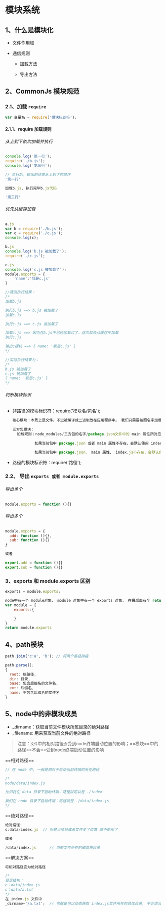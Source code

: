 

# 模块系统

## 1、什么是模块化

+ 文件作用域

+ 通信规则

  - 加载方法

  - 导出方法

    

## 2、CommonJs 模块规范

### 2.1、加载 `require`

```javascript
var 变量名 = require('模块标识符');
```

#### 2.1.1、require 加载规则

###### 从上到下依次加载并执行

```javascript
console.log('第一行');
require('./b.js');
console.log('第三行');

// 执行后，输出的结果从上到下的顺序
'第一行'

加载b.js, 执行完毕b.js代码

'第三行'
```

###### 优先从缓存加载

```javascript
a.js
var b = require('./b.js');
var c = require('./c.js');
console.log(c);

b.js
console.log('b.js 被加载了');
require('./c.js');

c.js
console.log('c.js 被加载了');
module.exports = {
    'name':'我是c.js'
}

//猜测执行结果：
/*
加载b.js

执行b.js ==> b.js 被加载了
加载c.js

执行c.js ==> c.js 被加载了

加载c.js ==> 因为在b.js中已经加载过了，这次就会从缓存中加载
执行c.js

输出c模块 ==> { name: '我是c.js' }
*/

//实际执行结果为：
/* 
b.js 被加载了
c.js 被加载了
{ name: '我是c.js' }
*/
```

###### 判断模块标识

+ 非路径的模块标识符：require('模块名/包名');

  ```javascript
  核心模块：本质上是文件，不过被编译成二进制放在应用程序中。 我们只需要按照名字加载
  	
  三方包模块：
  	加载规则：node_modules/三方包的名字/package.json文件中的 main 属性所对应的文件
      
      		如果当前包中 package.json 或者 main 属性不存在，会默认使用 index.js文件

  			如果当前包中 package.json、 main 属性、 index.js不存在，会默认向上级查找，直到根				目录为止
  ```

+ 路径的模块标识符：require('路径');



###  2.2、 导出 `exports 或者 module.exports`

###### 导出单个

```javascript
module.exports = function (){}
```

###### 导出多个

```javascript
module.exports = {
  add: function (){},
  sub: function (){}
}

或者

export.add = function (){}
export.sub = function (){}
```



### 3、exports 和 module.exports 区别

 ```javascript
exports = module.exports;
 ```

```javascript
node中有一个 module对象， module 对象中有一个 exports 对象， 在最后面有个 return module.exports
var module = {
    exports:{

    }
}
return module.exports 
```



## 4、path模块

```javascript
path.join('c:a', 'b'); // 将两个路径拼接

path.parse();
{
  root: 根路径,
  dir: 目录,
  base: 包含后缀名的文件名,
  ext: 后缀名,
  name: 不包含后缀名的文件名
}
```



## 5、node中的非模块成员

+ _dirname：获取当前文件模块所属目录的绝对路径
+ _filename: 用来获取当前文件的绝对路径

> 注意：`文件`中的相对路径`会`受到node终端启动位置的影响；==模块==中的路径==不会==受到node终端启动位置的影响

==相对路径==

```javascript
// 在 node 中, 一般是相对于启动当前终端的所在路径

/*
node/data/index.js

比如我在 data 目录下启动终端：路径就可以是 ./index

我们在 node 目录下启动终端：路径就是 ./data/index.js
*/

```



==绝对路径==

```javascript
绝对路径:
c:data/index.js  // 但是当项目或者文件变了位置 就不能用了

或者

/data/index.js		// 当前文件所在的磁盘根目录
```



==解决方案==

```javascript
将相对路径变为绝对路径

/*
目录结构：
c：data/index.js
c：data/a.txt
*/
在 index.js 文件中
_dirname+'/a.txt';  // 也就是可以动态获取 index.js文件所在的具体目录, 不会说当文件改变位置了，你写的地址就不能用了
```

